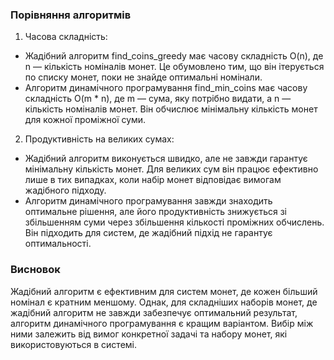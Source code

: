### Порівняння алгоритмів

1) Часова складність:

- Жадібний алгоритм find_coins_greedy має часову складність O(n), де n — кількість номіналів монет. Це обумовлено тим,
  що
  він ітерується по списку монет, поки не знайде оптимальні номінали.
- Алгоритм динамічного програмування find_min_coins має часову складність O(m * n), де m — сума, яку потрібно видати, а
  n — кількість номіналів монет. Він обчислює мінімальну кількість монет для кожної проміжної суми.

2) Продуктивність на великих сумах:

- Жадібний алгоритм виконується швидко, але не завжди гарантує мінімальну кількість монет. Для великих сум він працює
  ефективно лише в тих випадках, коли набір монет відповідає вимогам жадібного підходу.
- Алгоритм динамічного програмування завжди знаходить оптимальне рішення, але його продуктивність знижується зі
  збільшенням суми через збільшення кількості проміжних обчислень. Він підходить для систем, де жадібний підхід не
  гарантує оптимальності.

### Висновок

Жадібний алгоритм є ефективним для систем монет, де кожен більший номінал є кратним меншому. Однак, для складніших
наборів монет, де жадібний алгоритм не завжди забезпечує оптимальний результат, алгоритм динамічного програмування є
кращим варіантом. Вибір між ними залежить від вимог конкретної задачі та набору монет, які використовуються в системі.